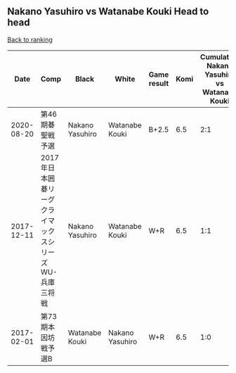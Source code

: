 ## Nakano Yasuhiro vs Watanabe Kouki Head to head

[Back to ranking](../../index.md)




| **Date** | **Comp** | **Black** | **White** | **Game result** | **Komi** | **Cumulative Nakano Yasuhiro vs Watanabe Kouki** | **Nakano Yasuhiro streak** | **Watanabe Kouki streak** | 
| --- | --- | --- | --- | --- | --- | --- | --- | --- |
| 2020-08-20 | 第46期碁聖戦予選 | Nakano Yasuhiro | Watanabe Kouki | B+2.5 | 6.5 | 2:1 | 1 | 0 | 
| 2017-12-11 | 2017年日本囲碁リーグクライマックスシリーズWU-兵庫三将戦 | Nakano Yasuhiro | Watanabe Kouki | W+R | 6.5 | 1:1 | 0 | 1 | 
| 2017-02-01 | 第73期本因坊戦予選B | Watanabe Kouki | Nakano Yasuhiro | W+R | 6.5 | 1:0 | 1 | 0 |




